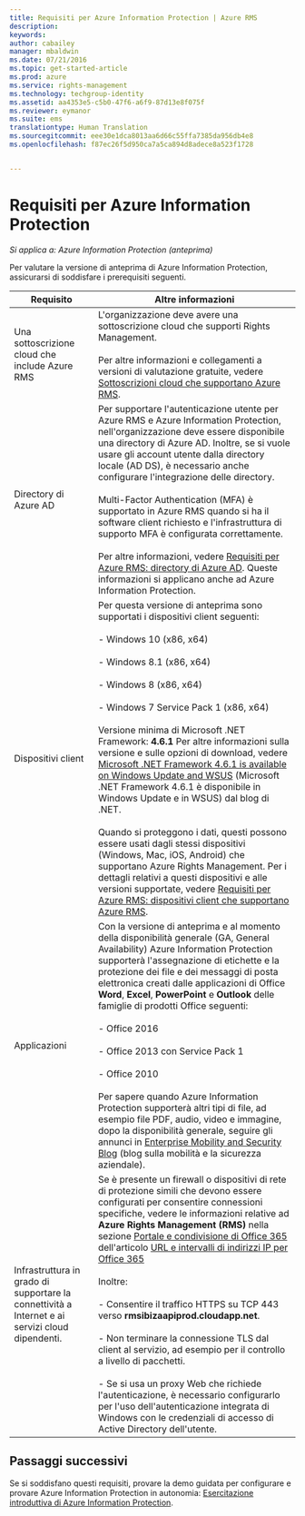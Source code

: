 ```yaml
---
title: Requisiti per Azure Information Protection | Azure RMS
description: 
keywords: 
author: cabailey
manager: mbaldwin
ms.date: 07/21/2016
ms.topic: get-started-article
ms.prod: azure
ms.service: rights-management
ms.technology: techgroup-identity
ms.assetid: aa4353e5-c5b0-47f6-a6f9-87d13e8f075f
ms.reviewer: eymanor
ms.suite: ems
translationtype: Human Translation
ms.sourcegitcommit: eee30e1dca8013aa6d66c55ffa7385da956db4e8
ms.openlocfilehash: f87ec26f5d950ca7a5ca894d8adece8a523f1728


---
```


# Requisiti per Azure Information Protection

*Si applica a: Azure Information Protection (anteprima)*


Per valutare la versione di anteprima di Azure Information Protection, assicurarsi di soddisfare i prerequisiti seguenti. 

|Requisito|Altre informazioni|
|---------------|--------------------|
|Una sottoscrizione cloud che include Azure RMS|L'organizzazione deve avere una sottoscrizione cloud che supporti Rights Management.<br /><br />Per altre informazioni e collegamenti a versioni di valutazione gratuite, vedere [Sottoscrizioni cloud che supportano Azure RMS](../get-started/requirements-subscriptions.md).|
|Directory di Azure AD|Per supportare l'autenticazione utente per Azure RMS e Azure Information Protection, nell'organizzazione deve essere disponibile una directory di Azure AD. Inoltre, se si vuole usare gli account utente dalla directory locale (AD DS), è necessario anche configurare l'integrazione delle directory.<br /><br />Multi-Factor Authentication (MFA) è supportato in Azure RMS quando si ha il software client richiesto e l'infrastruttura di supporto MFA è configurata correttamente.<br /><br />Per altre informazioni, vedere [Requisiti per Azure RMS: directory di Azure AD](../get-started/requirements-azure-ad.md). Queste informazioni si applicano anche ad Azure Information Protection.|
|Dispositivi client|Per questa versione di anteprima sono supportati i dispositivi client seguenti:<br /><br />- Windows 10 (x86, x64)<br /><br />- Windows 8.1 (x86, x64)<br /><br />- Windows 8 (x86, x64)<br /><br />- Windows 7 Service Pack 1 (x86, x64)<br /><br />Versione minima di Microsoft .NET Framework: **4.6.1** Per altre informazioni sulla versione e sulle opzioni di download, vedere [Microsoft .NET Framework 4.6.1 is available on Windows Update and WSUS](https://blogs.msdn.microsoft.com/dotnet/2016/01/26/microsoft-net-framework-4-6-1-is-available-on-windows-update-and-wsus/) (Microsoft .NET Framework 4.6.1 è disponibile in Windows Update e in WSUS) dal blog di .NET.<br /><br />Quando si proteggono i dati, questi possono essere usati dagli stessi dispositivi (Windows, Mac, iOS, Android) che supportano Azure Rights Management. Per i dettagli relativi a questi dispositivi e alle versioni supportate, vedere [Requisiti per Azure RMS: dispositivi client che supportano Azure RMS](../get-started/requirements-client-devices.md).|
|Applicazioni|Con la versione di anteprima e al momento della disponibilità generale (GA, General Availability) Azure Information Protection supporterà l'assegnazione di etichette e la protezione dei file e dei messaggi di posta elettronica creati dalle applicazioni di Office **Word**, **Excel**, **PowerPoint** e **Outlook** delle famiglie di prodotti Office seguenti:<br /><br />- Office 2016<br /><br />- Office 2013 con Service Pack 1<br /><br />- Office 2010<br /><br />Per sapere quando Azure Information Protection supporterà altri tipi di file, ad esempio file PDF, audio, video e immagine, dopo la disponibilità generale, seguire gli annunci in [Enterprise Mobility and Security Blog](https://blogs.technet.microsoft.com/enterprisemobility/?product=azure-rights-management-services) (blog sulla mobilità e la sicurezza aziendale).|
|Infrastruttura in grado di supportare la connettività a Internet e ai servizi cloud dipendenti.|Se è presente un firewall o dispositivi di rete di protezione simili che devono essere configurati per consentire connessioni specifiche, vedere le informazioni relative ad **Azure Rights Management (RMS)** nella sezione [Portale e condivisione di Office 365](https://support.office.com/article/Office-365-URLs-and-IP-address-ranges-8548a211-3fe7-47cb-abb1-355ea5aa88a2#BKMK_Portal-identity) dell'articolo [URL e intervalli di indirizzi IP per Office 365](https://support.office.com/en-US/article/Office-365-URLs-and-IP-address-ranges-8548a211-3fe7-47cb-abb1-355ea5aa88a2)<br /><br />Inoltre:<br /><br />- Consentire il traffico HTTPS su TCP 443 verso **rmsibizaapiprod.cloudapp.net**.<br /><br />- Non terminare la connessione TLS dal client al servizio, ad esempio per il controllo a livello di pacchetti. <br /><br />- Se si usa un proxy Web che richiede l'autenticazione, è necessario configurarlo per l'uso dell'autenticazione integrata di Windows con le credenziali di accesso di Active Directory dell'utente.|

## Passaggi successivi

Se si soddisfano questi requisiti, provare la demo guidata per configurare e provare Azure Information Protection in autonomia: [Esercitazione introduttiva di Azure Information Protection](infoprotect-quick-start-tutorial.md).




<!--HONumber=Jul16_HO3-->


